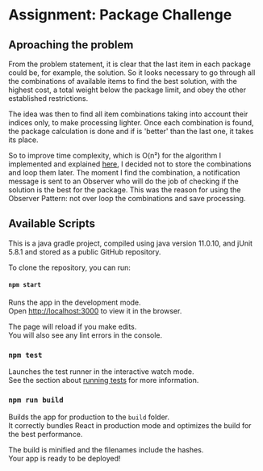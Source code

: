 # Assignment: Package Challenge



## Aproaching the problem

From the problem statement, it is clear that the last item in each package could be, for example, the solution. So it looks necessary to go through all the combinations of available items to find the best solution, with the highest cost, a total weight below the package limit, and obey the other established restrictions.

The idea was then to find all item combinations taking into account their indices only, to make processing lighter. Once each combination is found, the package calculation is done and if is 'better' than the last one, it takes its place.

So to improve time complexity, which is O(n²) for the algorithm I implemented and explained [here](RECURSIVE_COMBINATION.md), I decided not to store the combinations and loop them later. The moment I find the combination, a notification message is sent to an Observer who will do the job of checking if the solution is the best for the package. This was the reason for using the Observer Pattern: not over loop the combinations and save processing.


## Available Scripts

This is a java gradle project, compiled using java version 11.0.10, 
and jUnit 5.8.1 and stored as a public GitHub repository.

To clone the repository, you can run:

#### `npm start`

Runs the app in the development mode.\
Open [http://localhost:3000](http://localhost:3000) to view it in the browser.

The page will reload if you make edits.\
You will also see any lint errors in the console.

### `npm test`

Launches the test runner in the interactive watch mode.\
See the section about [running tests](https://facebook.github.io/create-react-app/docs/running-tests) for more information.

### `npm run build`

Builds the app for production to the `build` folder.\
It correctly bundles React in production mode and optimizes the build for the best performance.

The build is minified and the filenames include the hashes.\
Your app is ready to be deployed!
